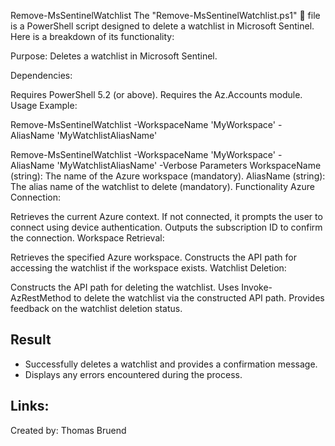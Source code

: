 Remove-MsSentinelWatchlist
The "Remove-MsSentinelWatchlist.ps1" 📄 file is a PowerShell script designed to delete a watchlist in Microsoft Sentinel. Here is a breakdown of its functionality:

Purpose: Deletes a watchlist in Microsoft Sentinel.

Dependencies:

Requires PowerShell 5.2 (or above).
Requires the Az.Accounts module.
Usage Example:

Remove-MsSentinelWatchlist -WorkspaceName 'MyWorkspace' -AliasName 'MyWatchlistAliasName'

Remove-MsSentinelWatchlist -WorkspaceName 'MyWorkspace' -AliasName 'MyWatchlistAliasName' -Verbose
Parameters
WorkspaceName (string): The name of the Azure workspace (mandatory).
AliasName (string): The alias name of the watchlist to delete (mandatory).
Functionality
Azure Connection:

Retrieves the current Azure context. If not connected, it prompts the user to connect using device authentication.
Outputs the subscription ID to confirm the connection.
Workspace Retrieval:

Retrieves the specified Azure workspace.
Constructs the API path for accessing the watchlist if the workspace exists.
Watchlist Deletion:

Constructs the API path for deleting the watchlist.
Uses Invoke-AzRestMethod to delete the watchlist via the constructed API path.
Provides feedback on the watchlist deletion status.
## Result
- Successfully deletes a watchlist and provides a confirmation message.
- Displays any errors encountered during the process.

## Links:

Created by: Thomas Bruend
